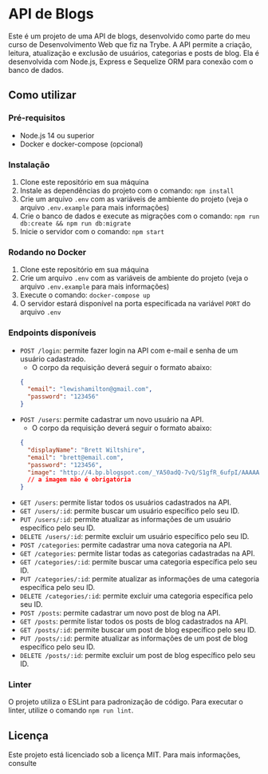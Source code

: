 # API de Blogs

Este é um projeto de uma API de blogs, desenvolvido como parte do meu curso de Desenvolvimento Web que fiz na Trybe. A API permite a criação, leitura, atualização e exclusão de usuários, categorias e posts de blog. Ela é desenvolvida com Node.js, Express e Sequelize ORM para conexão com o banco de dados.

## Como utilizar

### Pré-requisitos

- Node.js 14 ou superior
- Docker e docker-compose (opcional)

### Instalação

1. Clone este repositório em sua máquina
2. Instale as dependências do projeto com o comando: `npm install`
3. Crie um arquivo `.env` com as variáveis de ambiente do projeto (veja o arquivo `.env.example` para mais informações)
4. Crie o banco de dados e execute as migrações com o comando: `npm run db:create && npm run db:migrate`
5. Inicie o servidor com o comando: `npm start`

### Rodando no Docker

1. Clone este repositório em sua máquina
2. Crie um arquivo `.env` com as variáveis de ambiente do projeto (veja o arquivo `.env.example` para mais informações)
3. Execute o comando: `docker-compose up`
4. O servidor estará disponível na porta especificada na variável `PORT` do arquivo `.env`

### Endpoints disponíveis

- `POST /login`: permite fazer login na API com e-mail e senha de um usuário cadastrado.
    - O corpo da requisição deverá seguir o formato abaixo:
  ```json
  {
    "email": "lewishamilton@gmail.com",
    "password": "123456"
  }
  ```
- `POST /users`: permite cadastrar um novo usuário na API.
    - O corpo da requisição deverá seguir o formato abaixo:
  ```json
  {
    "displayName": "Brett Wiltshire",
    "email": "brett@email.com",
    "password": "123456",
    "image": "http://4.bp.blogspot.com/_YA50adQ-7vQ/S1gfR_6ufpI/AAAAAAAAAAk/1ErJGgRWZDg/S45/brett.png"
    // a imagem não é obrigatória
  }
  ```
- `GET /users`: permite listar todos os usuários cadastrados na API.
- `GET /users/:id`: permite buscar um usuário específico pelo seu ID.
- `PUT /users/:id`: permite atualizar as informações de um usuário específico pelo seu ID.
- `DELETE /users/:id`: permite excluir um usuário específico pelo seu ID.
- `POST /categories`: permite cadastrar uma nova categoria na API.
- `GET /categories`: permite listar todas as categorias cadastradas na API.
- `GET /categories/:id`: permite buscar uma categoria específica pelo seu ID.
- `PUT /categories/:id`: permite atualizar as informações de uma categoria específica pelo seu ID.
- `DELETE /categories/:id`: permite excluir uma categoria específica pelo seu ID.
- `POST /posts`: permite cadastrar um novo post de blog na API.
- `GET /posts`: permite listar todos os posts de blog cadastrados na API.
- `GET /posts/:id`: permite buscar um post de blog específico pelo seu ID.
- `PUT /posts/:id`: permite atualizar as informações de um post de blog específico pelo seu ID.
- `DELETE /posts/:id`: permite excluir um post de blog específico pelo seu ID.

### Linter

O projeto utiliza o ESLint para padronização de código. Para executar o linter, utilize o comando `npm run lint`.

## Licença

Este projeto está licenciado sob a licença MIT. Para mais informações, consulte
